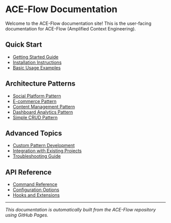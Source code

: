 # ACE-Flow Documentation

Welcome to the ACE-Flow documentation site! This is the user-facing documentation for ACE-Flow (Amplified Context Engineering).

## Quick Start

- [Getting Started Guide](getting-started.md)
- [Installation Instructions](installation.md)
- [Basic Usage Examples](examples.md)

## Architecture Patterns

- [Social Platform Pattern](patterns/social-platform.md)
- [E-commerce Pattern](patterns/e-commerce.md)
- [Content Management Pattern](patterns/content-management.md)
- [Dashboard Analytics Pattern](patterns/dashboard-analytics.md)
- [Simple CRUD Pattern](patterns/simple-crud.md)

## Advanced Topics

- [Custom Pattern Development](advanced/custom-patterns.md)
- [Integration with Existing Projects](advanced/integration.md)
- [Troubleshooting Guide](advanced/troubleshooting.md)

## API Reference

- [Command Reference](api/commands.md)
- [Configuration Options](api/configuration.md)
- [Hooks and Extensions](api/hooks.md)

---

*This documentation is automatically built from the ACE-Flow repository using GitHub Pages.*